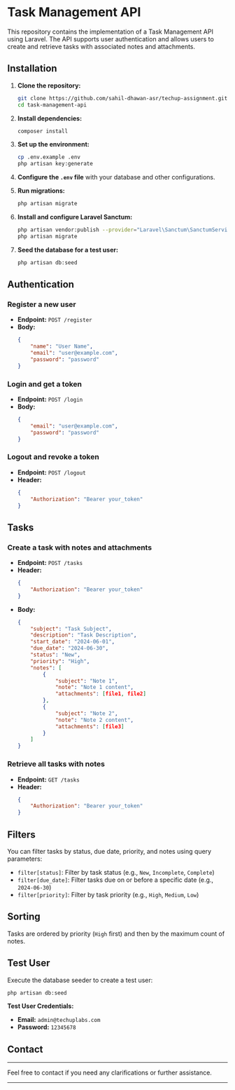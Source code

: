 # Task Management API

This repository contains the implementation of a Task Management API using Laravel. The API supports user authentication and allows users to create and retrieve tasks with associated notes and attachments.

## Installation

1. **Clone the repository:**

    ```sh
    git clone https://github.com/sahil-dhawan-asr/techup-assignment.git
    cd task-management-api
    ```

2. **Install dependencies:**

    ```sh
    composer install
    ```

3. **Set up the environment:**

    ```sh
    cp .env.example .env
    php artisan key:generate
    ```

4. **Configure the `.env` file** with your database and other configurations.

5. **Run migrations:**

    ```sh
    php artisan migrate
    ```

6. **Install and configure Laravel Sanctum:**

    ```sh
    php artisan vendor:publish --provider="Laravel\Sanctum\SanctumServiceProvider"
    php artisan migrate
    ```

7. **Seed the database for a test user:**
    ```sh
    php artisan db:seed
    ```

## Authentication

### Register a new user

-   **Endpoint:** `POST /register`
-   **Body:**
    ```json
    {
        "name": "User Name",
        "email": "user@example.com",
        "password": "password"
    }
    ```

### Login and get a token

-   **Endpoint:** `POST /login`
-   **Body:**
    ```json
    {
        "email": "user@example.com",
        "password": "password"
    }
    ```

### Logout and revoke a token

-   **Endpoint:** `POST /logout`
-   **Header:**
    ```json
    {
        "Authorization": "Bearer your_token"
    }
    ```

## Tasks

### Create a task with notes and attachments

-   **Endpoint:** `POST /tasks`
-   **Header:**
    ```json
    {
        "Authorization": "Bearer your_token"
    }
    ```
-   **Body:**
    ```json
    {
        "subject": "Task Subject",
        "description": "Task Description",
        "start_date": "2024-06-01",
        "due_date": "2024-06-30",
        "status": "New",
        "priority": "High",
        "notes": [
            {
                "subject": "Note 1",
                "note": "Note 1 content",
                "attachments": [file1, file2]
            },
            {
                "subject": "Note 2",
                "note": "Note 2 content",
                "attachments": [file3]
            }
        ]
    }
    ```

### Retrieve all tasks with notes

-   **Endpoint:** `GET /tasks`
-   **Header:**
    ```json
    {
        "Authorization": "Bearer your_token"
    }
    ```

## Filters

You can filter tasks by status, due date, priority, and notes using query parameters:

-   `filter[status]`: Filter by task status (e.g., `New`, `Incomplete`, `Complete`)
-   `filter[due_date]`: Filter tasks due on or before a specific date (e.g., `2024-06-30`)
-   `filter[priority]`: Filter by task priority (e.g., `High`, `Medium`, `Low`)

## Sorting

Tasks are ordered by priority (`High` first) and then by the maximum count of notes.

## Test User

Execute the database seeder to create a test user:

```sh
php artisan db:seed
```

**Test User Credentials:**

-   **Email:** `admin@techuplabs.com`
-   **Password:** `12345678`

## Contact

---

Feel free to contact if you need any clarifications or further assistance.

---
